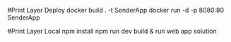 #Print Layer Deploy
 docker build . -t SenderApp 
 docker run -d -p 8080:80 SenderApp

 #Print Layer Local
 npm install
 npm run dev
 build & run web app solution